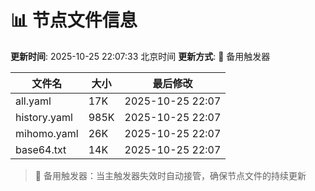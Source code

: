 # 📊 节点文件信息

**更新时间**: 2025-10-25 22:07:33 北京时间
**更新方式**: 🔄 备用触发器

| 文件名 | 大小 | 最后修改 |
|--------|------|----------|
| all.yaml | 17K | 2025-10-25 22:07 |
| history.yaml | 985K | 2025-10-25 22:07 |
| mihomo.yaml | 26K | 2025-10-25 22:07 |
| base64.txt | 14K | 2025-10-25 22:07 |

> 🔄 备用触发器：当主触发器失效时自动接管，确保节点文件的持续更新
